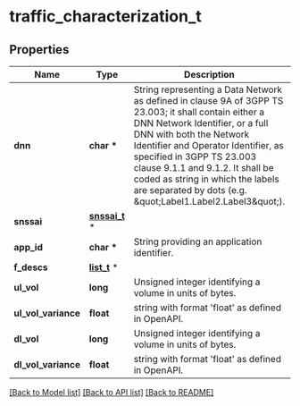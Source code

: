 # traffic_characterization_t

## Properties
Name | Type | Description | Notes
------------ | ------------- | ------------- | -------------
**dnn** | **char \*** | String representing a Data Network as defined in clause 9A of 3GPP TS 23.003;  it shall contain either a DNN Network Identifier, or a full DNN with both the Network  Identifier and Operator Identifier, as specified in 3GPP TS 23.003 clause 9.1.1 and 9.1.2. It shall be coded as string in which the labels are separated by dots  (e.g. \&quot;Label1.Label2.Label3\&quot;).  | [optional] 
**snssai** | [**snssai_t**](snssai.md) \* |  | [optional] 
**app_id** | **char \*** | String providing an application identifier. | [optional] 
**f_descs** | [**list_t**](ip_eth_flow_description.md) \* |  | [optional] 
**ul_vol** | **long** | Unsigned integer identifying a volume in units of bytes. | [optional] 
**ul_vol_variance** | **float** | string with format &#39;float&#39; as defined in OpenAPI. | [optional] 
**dl_vol** | **long** | Unsigned integer identifying a volume in units of bytes. | [optional] 
**dl_vol_variance** | **float** | string with format &#39;float&#39; as defined in OpenAPI. | [optional] 

[[Back to Model list]](../README.md#documentation-for-models) [[Back to API list]](../README.md#documentation-for-api-endpoints) [[Back to README]](../README.md)


